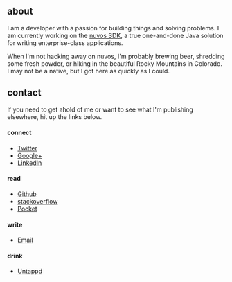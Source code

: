 ## about

I am a developer with a passion for building things and solving problems. I am currently working on
the [nuvos SDK][1], a true one-and-done Java solution for writing enterprise-class applications.

When I'm not hacking away on nuvos, I'm probably brewing beer, shredding some fresh powder, or
hiking in the beautiful Rocky Mountains in Colorado. I may not be a native, but I got here as
quickly as I could.

## contact

If you need to get ahold of me or want to see what I'm publishing elsewhere, hit up the links below.

#### connect
 - [Twitter](https://www.twitter.com/sarumont)
 - [Google+](https://plus.google.com/+RichardKolkovich)
 - [LinkedIn](http://www.linkedin.com/in/richardkolkovich)

#### read
 - [Github](https://www.github.com/sarumont)
 - [stackoverflow](http://stackoverflow.com/users/43356/sarumont)
 - [Pocket](https://getpocket.com/@sarumont)

#### write
 - [Email](mailto:richard@sigil.org)

#### drink
 - [Untappd](https://untappd.com/user/sarumont)

 [1]: http://www.nuvos.com
